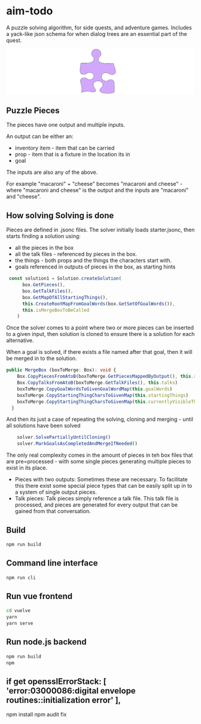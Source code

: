 
# aim-todo

A puzzle solving algorithm, for side quests, and adventure games. Includes a yack-like json schema for when dialog trees are an essential part of the quest.

![Alternate text](piece.svg)

## Puzzle Pieces

The pieces have one output and multiple inputs.

An output can be either an:

- inventory item - item that can be carried
- prop - item that is a fixture in the location its in
- goal

The inputs are also any of the above.

For example "macaroni" + "cheese" becomes "macaroni and cheese" - where "macaroni and cheese" is the output and the inputs are "macaroni" and "cheese".

## How solving Solving is done

Pieces are defined in .jsonc files.
The solver initially loads starter.jsonc,
then starts finding a solution using:

- all the pieces in the box
- all the talk files - referenced by pieces in the box.
- the things - both props and the things the characters start with.
- goals referenced in outputs of pieces in the box, as starting hints

``` typescript
 const solution1 = Solution.createSolution(
      box.GetPieces(),
      box.GetTalkFiles(),
      box.GetMapOfAllStartingThings(),
      this.CreateRootMapFromGoalWords(box.GetSetOfGoalWords()),
      this.isMergeBoxToBeCalled
    )
```

Once the solver comes to a point where two or more pieces can be inserted to a given input, then solution is cloned to ensure there is a solution for each alternative.

When a goal is solved, if there exists a file named after that goal, then it will be merged in to the solution.

``` typescript
public MergeBox (boxToMerge: Box): void {
    Box.CopyPiecesFromAtoB(boxToMerge.GetPiecesMappedByOutput(), this.remainingPieces)
    Box.CopyTalksFromAtoB(boxToMerge.GetTalkFiles(), this.talks)
    boxToMerge.CopyGoalWordsToGivenGoalWordMap(this.goalWords)
    boxToMerge.CopyStartingThingCharsToGivenMap(this.startingThings)
    boxToMerge.CopyStartingThingCharsToGivenMap(this.currentlyVisibleThings)
  }
```

And then its just a case of repeating the solving, cloning and merging - until all solutions have been solved

``` typescript
    solver.SolvePartiallyUntilCloning()
    solver.MarkGoalsAsCompletedAndMergeIfNeeded()
```

The only real complexity comes in the amount of pieces in teh box files that are pre=processed - with some single pieces generating multiple pieces to exist in its place.

- Pieces with two outputs: Sometimes these are necessary. To facilitate this there exist some special piece types that can be easily split up in to a system of single output pieces.
- Talk pieces: Talk pieces simply reference a talk file. This talk file is processed, and pieces are generated for every output that can be gained from that conversation.

## Build

```sh
npm run build
```

## Command line interface

```sh
npm run cli
```

## Run vue frontend

```sh
cd vuelve
yarn
yarn serve
```

## Run node.js backend

```sh
npm run build
npm
```

## if get   opensslErrorStack: [ 'error:03000086:digital envelope routines::initialization error' ],

npm install
npm audit fix
